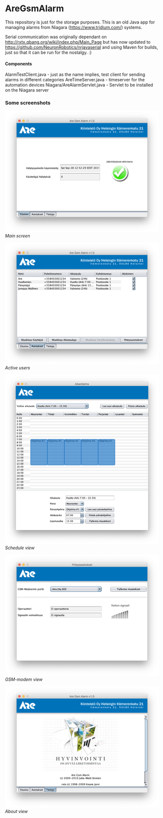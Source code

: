 # AreGsmAlarm
This repository is just for the storage purposes. This is an old Java app for managing alarms from Niagara (https://www.tridium.com/) systems. 

Serial communication was originally dependant on http://rxtx.qbang.org/wiki/index.php/Main_Page but has now updated to
 https://github.com/NeuronRobotics/nrjavaserial and using Maven for builds, just so that it can be run for the nostalgy. :)
 
#### Components
AlarmTestClient.java - just as the name implies, test client for sending alarms in different categories
AreTimeServer.java - timeserver for the automation devices
Niagara/AreAlarmServlet.java - Servlet to be installed on the Niagara server
 
 
### Some screenshots
![Main screen](images/1.png)
*Main screen*

![Users screen](images/2.png) 
*Active users*

![Schedule screen](images/3.png)
*Schedule view*

![GSM screen](images/4.png)
*GSM-modem view*

![About screen](images/5.png)
*About view*
